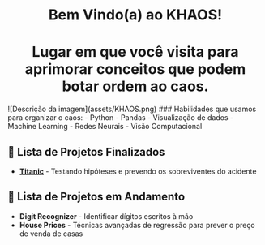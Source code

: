 <h1 align="center">Bem Vindo(a) ao KHAOS!</h1>
<h1 align="center">Lugar em que você visita para aprimorar conceitos que podem botar ordem ao caos.</h1>
![Descrição da imagem](assets/KHAOS.png)
 ### Habilidades que usamos para organizar o caos:
   - Python
   - Pandas
   - Visualização de dados
   - Machine Learning
   - Redes Neurais
   - Visão Computacional



## 📂 Lista de Projetos Finalizados
- **[Titanic](https://github.com/DATA-KHAOS/KHAOS/tree/main/Titanic)** - Testando hipóteses e prevendo os sobreviventes do acidente
  

## 🚧 Lista de Projetos em Andamento
- **Digit Recognizer** - Identificar dígitos escritos à mão
- **House Prices** - Técnicas avançadas de regressão para prever o preço de venda de casas
